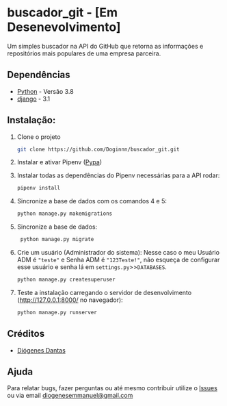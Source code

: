 # buscador_git - [Em Desenevolvimento]

Um simples buscador na API do GitHub que retorna as informações e repositórios mais populares de uma empresa parceira.

## Dependências

- [Python](https://www.python.org/downloads/) - Versão 3.8
- [django](http://www.djangoproject.com) - 3.1

## Instalação:
1. Clone o projeto
    ```bash
    git clone https://github.com/Doginnn/buscador_git.git
    ```

2. Instalar e ativar Pipenv ([Pypa](https://pypi.org/project/pipenv/))

3. Instalar todas as dependências do Pipenv necessárias para a API rodar:

    ```bash
    pipenv install
    ```

4. Sincronize a base de dados com os comandos 4 e 5:

    ```bash
    python manage.py makemigrations
    ```
5. Sincronize a base de dados:
   
   ```bash
    python manage.py migrate
   ```
   
6. Crie um usuário (Administrador do sistema): Nesse caso o meu Usuário ADM é `"teste"` e Senha ADM é `"123Teste!"`, não esqueça de configurar esse usuário e senha lá em `settings.py`>>`DATABASES`.

    ```bash
    python manage.py createsuperuser
    ```

7. Teste a instalação carregando o servidor de desenvolvimento (http://127.0.0.1:8000/ no navegador):

    ```bash
    python manage.py runserver
    ```

## Créditos

- [Diógenes Dantas](https://github.com/Doginnn)

## Ajuda

Para relatar bugs, fazer perguntas ou até mesmo contribuir utilize o [Issues](https://github.com/Doginnn/buscador_git/issues) ou via email diogenesemmanuel@gmail.com

